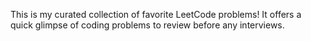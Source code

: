 This is my curated collection of favorite LeetCode problems! It offers a quick glimpse of coding problems to review before any interviews.
